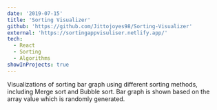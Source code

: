 ```yaml
---
date: '2019-07-15'
title: 'Sorting Visualizer'
github: 'https://github.com/Jittojoyes98/Sorting-Visualizer'
external: 'https://sortingappvisuliser.netlify.app/'
tech:
  - React
  - Sorting
  - Algorithms
showInProjects: true
---
```


Visualizations of sorting bar graph using different sorting methods, including Merge sort and Bubble sort. Bar graph is shown based on the array value which is randomly generated.
